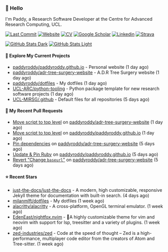 ### 👋 Hello

I'm Paddy, a Research Software Developer at the Centre for Advanced Research
Computing, UCL.

[![Last Commit](https://img.shields.io/github/last-commit/paddyroddy/paddyroddy/main?label=updated)](https://github.com/paddyroddy)
[![Website](https://img.shields.io/badge/GitHub%20Pages-222?logo=githubpages&logoColor=fff&style=for-the-badge&style=flat)](https://paddyroddy.github.io)
[![CV](https://img.shields.io/badge/CV-PDF-pink.svg)](https://paddyroddy.github.io/cv)
[![Google Scholar](https://img.shields.io/badge/Google%20Scholar-4285F4?logo=googlescholar&logoColor=fff&style=for-the-badge&style=flat)](https://scholar.google.com/citations?user=OFigHUwAAAAJ)
[![Linkedin](https://img.shields.io/badge/LinkedIn-0A66C2?logo=linkedin&logoColor=fff&style=for-the-badge&style=flat)](https://www.linkedin.com/in/patrickjamesroddy)
[![Strava](https://img.shields.io/badge/Strava-FC4C02?style=for-the-badge&logo=strava&logoColor=white&style=flat)](https://www.strava.com/athletes/patrick_roddy)

[![GitHub Stats Dark](https://github-readme-stats-paddyroddy.vercel.app/api?username=paddyroddy&disable_animations=true&hide_border=true&hide_title=true&include_all_commits=true&rank_icon=github&show=prs_merged,reviews&show_icons=true&theme=tokyonight)](https://github.com/paddyroddy/paddyroddy#gh-dark-mode-only)
[![GitHub Stats Light](https://github-readme-stats-paddyroddy.vercel.app/api?username=paddyroddy&disable_animations=true&hide_border=true&hide_title=true&include_all_commits=true&rank_icon=github&show=prs_merged,reviews&show_icons=true&theme=default)](https://github.com/paddyroddy/paddyroddy#gh-light-mode-only)

#### 👷 Explore My Current Projects

- [paddyroddy/paddyroddy.github.io](https://github.com/paddyroddy/paddyroddy.github.io) - Personal website
  (1 day ago)
- [paddyroddy/adr-tree-surgery-website](https://github.com/paddyroddy/adr-tree-surgery-website) - A.D.R Tree Surgery website
  (1 day ago)
- [paddyroddy/dotfiles](https://github.com/paddyroddy/dotfiles) - My dotfiles
  (1 day ago)
- [UCL-ARC/python-tooling](https://github.com/UCL-ARC/python-tooling) - Python package template for new research software projects
  (1 day ago)
- [UCL-MIRSG/.github](https://github.com/UCL-MIRSG/.github) - Default files for all repositories
  (5 days ago)

#### 🔨 My Recent Pull Requests

- [Move script to top level](https://github.com/paddyroddy/adr-tree-surgery-website/pull/63) on [paddyroddy/adr-tree-surgery-website](https://github.com/paddyroddy/adr-tree-surgery-website)
  (1 day ago)
- [Move script to top level](https://github.com/paddyroddy/paddyroddy.github.io/pull/75) on [paddyroddy/paddyroddy.github.io](https://github.com/paddyroddy/paddyroddy.github.io)
  (1 day ago)
- [Pin dependencies](https://github.com/paddyroddy/adr-tree-surgery-website/pull/62) on [paddyroddy/adr-tree-surgery-website](https://github.com/paddyroddy/adr-tree-surgery-website)
  (5 days ago)
- [Update &amp; Pin Ruby](https://github.com/paddyroddy/paddyroddy.github.io/pull/74) on [paddyroddy/paddyroddy.github.io](https://github.com/paddyroddy/paddyroddy.github.io)
  (5 days ago)
- [Revert &#34;Change `baseurl`&#34;](https://github.com/paddyroddy/adr-tree-surgery-website/pull/61) on [paddyroddy/adr-tree-surgery-website](https://github.com/paddyroddy/adr-tree-surgery-website)
  (5 days ago)

#### ⭐ Recent Stars

- [just-the-docs/just-the-docs](https://github.com/just-the-docs/just-the-docs) - A modern, high customizable, responsive Jekyll theme for documentation with built-in search.
  (4 days ago)
- [milanmlft/dotfiles](https://github.com/milanmlft/dotfiles) - My dotfiles
  (1 week ago)
- [alacritty/alacritty](https://github.com/alacritty/alacritty) - A cross-platform, OpenGL terminal emulator.
  (1 week ago)
- [EdenEast/nightfox.nvim](https://github.com/EdenEast/nightfox.nvim) - 🦊A highly customizable theme for vim and neovim with support for lsp, treesitter and a variety of plugins.
  (1 week ago)
- [zed-industries/zed](https://github.com/zed-industries/zed) - Code at the speed of thought – Zed is a high-performance, multiplayer code editor from the creators of Atom and Tree-sitter.
  (1 week ago)

